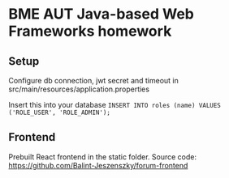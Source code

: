 # BME AUT Java-based Web Frameworks homework

## Setup

Configure db connection, jwt secret and timeout in src/main/resources/application.properties

Insert this into your database `INSERT INTO roles (name) VALUES ('ROLE_USER', 'ROLE_ADMIN');`

## Frontend

Prebuilt React frontend in the static folder.
Source code: https://github.com/Balint-Jeszenszky/forum-frontend

